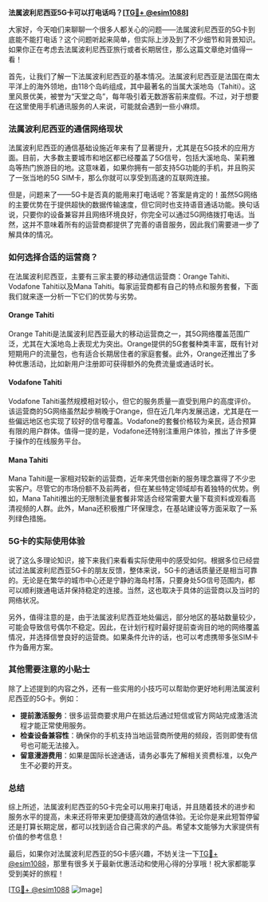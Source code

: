 **法属波利尼西亚5G卡可以打电话吗？[[TG💪+ @esim1088](https://t.me/s/esim1088)]**

大家好，今天咱们来聊聊一个很多人都关心的问题——法属波利尼西亚的5G卡到底能不能打电话？这个问题听起来简单，但实际上涉及到了不少细节和背景知识。如果你正在考虑去法属波利尼西亚旅行或者长期居住，那么这篇文章绝对值得一看！

首先，让我们了解一下法属波利尼西亚的基本情况。法属波利尼西亚是法国在南太平洋上的海外领地，由118个岛屿组成，其中最著名的当属大溪地岛（Tahiti）。这里风景优美，被誉为“天堂之岛”，每年吸引着无数游客前来度假。不过，对于想要在这里使用手机通讯服务的人来说，可能就会遇到一些小麻烦。

### 法属波利尼西亚的通信网络现状

法属波利尼西亚的通信基础设施近年来有了显著提升，尤其是在5G技术的应用方面。目前，大多数主要城市和地区都已经覆盖了5G信号，包括大溪地岛、茉莉雅岛等热门旅游目的地。这意味着，如果你拥有一部支持5G功能的手机，并且购买了一张当地的5G SIM卡，那么你就可以享受到高速的互联网连接。

但是，问题来了——5G卡是否真的能用来打电话呢？答案是肯定的！虽然5G网络的主要优势在于提供超快的数据传输速度，但它同时也支持语音通话功能。换句话说，只要你的设备兼容并且网络环境良好，你完全可以通过5G网络拨打电话。当然，这并不意味着所有的运营商都提供了完善的语音服务，因此我们需要进一步了解具体的情况。

### 如何选择合适的运营商？

在法属波利尼西亚，主要有三家主要的移动通信运营商：Orange Tahiti、Vodafone Tahiti以及Mana Tahiti。每家运营商都有自己的特点和服务套餐，下面我们就来逐一分析一下它们的优势与劣势。

#### Orange Tahiti

Orange Tahiti是法属波利尼西亚最大的移动运营商之一，其5G网络覆盖范围广泛，尤其在大溪地岛上表现尤为突出。Orange提供的5G套餐种类丰富，既有针对短期用户的流量包，也有适合长期居住者的家庭套餐。此外，Orange还推出了多种优惠活动，比如新用户注册即可获得额外的免费流量或通话时长。

#### Vodafone Tahiti

Vodafone Tahiti虽然规模相对较小，但它的服务质量一直受到用户的高度评价。该运营商的5G网络虽然起步稍晚于Orange，但在近几年内发展迅速，尤其是在一些偏远地区也实现了较好的信号覆盖。Vodafone的套餐价格较为亲民，适合预算有限的用户群体。值得一提的是，Vodafone还特别注重用户体验，推出了许多便于操作的在线服务平台。

#### Mana Tahiti

Mana Tahiti是一家相对较新的运营商，近年来凭借创新的服务理念赢得了不少忠实客户。尽管它的市场份额不及前两者，但在某些特定领域却有着独特的优势。例如，Mana Tahiti推出的无限制流量套餐非常适合经常需要大量下载资料或观看高清视频的人群。此外，Mana还积极推广环保理念，在基站建设等方面采取了一系列绿色措施。

### 5G卡的实际使用体验

说了这么多理论知识，接下来我们来看看实际使用中的感受如何。根据多位已经尝试过法属波利尼西亚5G卡的朋友反馈，整体来说，5G卡的通话质量还是相当可靠的。无论是在繁华的城市中心还是宁静的海岛村落，只要身处5G信号范围内，都可以顺利拨通电话并保持稳定的连接。当然，这也取决于具体的运营商以及当时的网络状况。

另外，值得注意的是，由于法属波利尼西亚地处偏远，部分地区的基站数量较少，可能会导致信号偶尔不稳定。因此，在计划行程时最好提前查询目的地的网络覆盖情况，并选择信誉良好的运营商。如果条件允许的话，也可以考虑携带多张SIM卡作为备用方案。

### 其他需要注意的小贴士

除了上述提到的内容之外，还有一些实用的小技巧可以帮助你更好地利用法属波利尼西亚的5G卡。例如：

- **提前激活服务**：很多运营商要求用户在抵达后通过短信或官方网站完成激活流程才能正常使用服务。
- **检查设备兼容性**：确保你的手机支持当地运营商所使用的频段，否则即使有信号也可能无法接入。
- **留意漫游费用**：如果是国际长途通话，请务必事先了解相关资费标准，以免产生不必要的开支。

### 总结

综上所述，法属波利尼西亚的5G卡完全可以用来打电话，并且随着技术的进步和服务水平的提高，未来还将带来更加便捷高效的通信体验。无论你是来此短暂停留还是打算长期定居，都可以找到适合自己需求的产品。希望本文能够为大家提供有价值的参考信息！

最后，如果你对法属波利尼西亚的5G卡感兴趣，不妨关注一下[TG💪+ @esim1088](https://t.me/s/esim1088)，那里有很多关于最新优惠活动和使用心得的分享哦！祝大家都能享受到美好的旅程！

[[TG💪+ @esim1088](https://t.me/s/esim1088) ![Image](https://i.postimg.cc/4NQfJmqS/Snipaste-2025-05-13-00-14-12.png)]